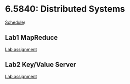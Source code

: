 # 6.5840: Distributed Systems
[Schedule](https://pdos.csail.mit.edu/6.824/schedule.html)\

## Lab1 MapReduce
[Lab assignment](https://pdos.csail.mit.edu/6.824/labs/lab-mr.html)

## Lab2 Key/Value Server
[Lab assignment](https://pdos.csail.mit.edu/6.824/labs/lab-kvsrv.html)